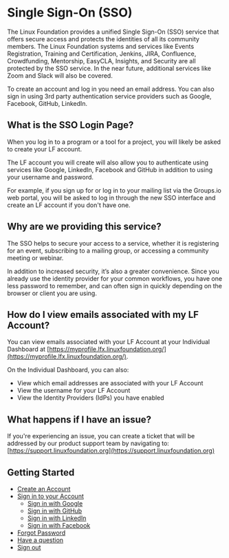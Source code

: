 # Single Sign-On (SSO)

The Linux Foundation provides a unified Single Sign-On (SSO) service that offers secure access and protects the identities of all its community members. The Linux Foundation systems and services like Events Registration, Training and Certification, Jenkins, JIRA, Confluence, Crowdfunding, Mentorship, EasyCLA, Insights, and Security are all protected by the SSO service. In the near future, additional services like Zoom and Slack will also be covered.

To create an account and log in you need an email address. You can also sign in using 3rd party authentication service providers such as Google, Facebook, GitHub, LinkedIn.

## What is the SSO Login Page?

When you log in to a program or a tool for a project, you will likely be asked to create your LF account.

The LF account you will create will also allow you to authenticate using services like Google, LinkedIn, Facebook and GitHub in addition to using your username and password.

For example, if you sign up for or log in to your mailing list via the Groups.io web portal, you will be asked to log in through the new SSO interface and create an LF account if you don't have one.

## Why are we providing this service?

The SSO helps to secure your access to a service, whether it is registering for an event, subscribing to a mailing group, or accessing a community meeting or webinar.

In addition to increased security, it’s also a greater convenience. Since you already use the identity provider for your common workflows, you have one less password to remember, and can often sign in quickly depending on the browser or client you are using.

## How do I view emails associated with my LF Account?

You can view emails associated with your LF Account at your Individual Dashboard at [https://myprofile.lfx.linuxfoundation.org/](https://myprofile.lfx.linuxfoundation.org/).

On the Individual Dashboard, you can also:

* View which email addresses are associated with your LF Account
* View the username for your LF Account
* View the Identity Providers (IdPs) you have enabled

## What happens if I have an issue?

If you're experiencing an issue, you can create a ticket that will be addressed by our product support team by navigating to: [https://support.linuxfoundation.org](https://support.linuxfoundation.org)

## Getting Started

* [Create an Account](create-an-account.md)
* [Sign in to your Account](sign-in/)
  * [Sign in with Google](sign-in/sign-in-with-google.md)
  * [Sign in with GitHub](sign-in/sign-in-with-github.md)
  * [Sign in with LinkedIn](sign-in/sign-in-with-linkedin.md)
  * [Sign in with Facebook](sign-in/sign-in-with-facebook.md)
* [Forgot Password](forgot-password.md)
* [Have a question](have-a-question.md)
* [Sign out](sign-out.md)
